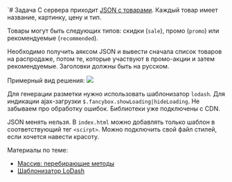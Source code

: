 `# Задача
С сервера приходит [JSON с товарами](products.json). Каждый товар имеет название, картинку, цену и тип.

Товары могут быть следующих типов: скидки (`sale`), промо (`promo`) или рекомендуемые (`recommended`).

Необходимо получить аяксом JSON и вывести сначала список товаров на распродаже, потом те, которые участвуют в промо-акции и затем рекомендуемые. Заголовки должны быть на русском.

Примерный вид решения:
![](products_by_type.png)

Для генерации разметки нужно использовать шаблонизатор `lodash`. Для индикации ajax-загрузки `$.fancybox.showLoading|hideLoading`. Не забываем про обработку ошибок. Библиотеки уже подключены с CDN.

JSON менять нельзя. В `index.html` можно добавлять только шаблон в соответствующий тег `<scirpt>`. Можно подключить свой файл стилей, если хочется навести красоту.

Материалы по теме:
* [Массив: перебирающие методы](http://learn.javascript.ru/array-iteration)
* [Шаблонизатор LoDash](https://learn.javascript.ru/template-lodash)
